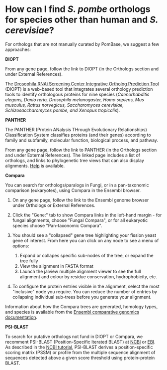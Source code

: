 # How can I find *S. pombe* orthologs for species other than human and *S. cerevisiae*?
<!-- pombase_categories: Orthology,Finding data,Tools and resources -->

For orthologs that are not manually curated by PomBase, we suggest a few
approaches:

**DIOPT**

From any gene page, follow the link to DIOPT (in the Orthologs section
and under External References).

The [Drosophila RNAi Screening Center Integrative Ortholog Prediction Tool](http://www.flyrnai.org/diopt) 
(DIOPT) is a web-based tool that integrates several orthology
prediction tools to identify orthologous proteins for nine species
(*Caenorhabditis elegans, Danio rerio, Drosophila melanogaster, Homo
sapiens, Mus musculus, Rattus norvegicus, Saccharomyces cerevisiae,
Schizosaccharomyces pombe, and Xenopus tropicalis*).

**PANTHER**

The PANTHER (Protein ANalysis THrough Evolutionary Relationships)
Classification System classifies proteins (and their genes) according
to family and subfamily, molecular function, biological process, and
pathway.

From any gene page, follow the link to PANTHER (in the Orthologs
section and under External References). The linked page includes a
list of orthologs, and links to phylogenetic tree views that can also
display alignments. [Help](http://www.pantherdb.org/help/PANTHERhelp.jsp)
is available.


**Compara**

You can search for orthologs/paralogs in Fungi, or in a pan-taxonomic
comparison (eukaryotes), using Compara in the Ensembl browser.

1.  On any gene page, follow the link to the Ensembl genome browser
    under Orthologs or External References.

2.  Click the "Gene:" tab to show Compara links in the left-hand
    margin - for fungal alignments, choose "Fungal Compara", or for
    all eukaryotic species choose "Pan-taxonomic Compara".
3.  You should see a "collapsed" gene tree highlighting your fission
    yeast gene of interest. From here you can click on any node to see
    a menu of options:
    1.  Expand or collapes specific sub-nodes of the tree, or expand the tree fully
    2.  View the alignment in FASTA format
    3.  Launch the jalview multiple alignment viewer to see the full
        alignment and colour by residue conservation, hydrophobicity, etc.

4.  To configure the protein entries visible in the alignment, select
    the most "inclusive" node you require. You can reduce the number
    of entries by collapsing individual sub-trees before you generate
    your alignment.

Information about how the Compara trees are generated, homology types,
and species is available from the
[Ensembl comparative genomics documentation](http://ensemblgenomes.org/info/data/comparative_genomics).


**PSI-BLAST**

To search for putative orthologs not fund in DIOPT or Compara, we
recomment PSI-BLAST (Position-Specific Iterated BLAST) at
[NCBI](https://blast.ncbi.nlm.nih.gov/Blast.cgi?CMD=Web&PAGE=Proteins&PROGRAM=blastp&RUN_PSIBLAST=on)
or [EBI](https://www.ebi.ac.uk/Tools/sss/psiblast/). As described in
the [NCBI tutorial](https://www.ncbi.nlm.nih.gov/books/NBK2590/),
PSI-BLAST derives a position-specific scoring matrix (PSSM) or profile
from the multiple sequence alignment of sequences detected above a
given score threshold using protein–protein BLAST.

